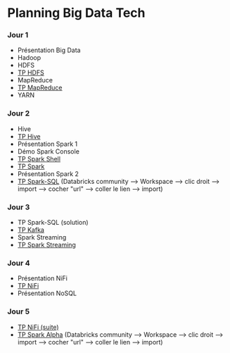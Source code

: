 # Planning Big Data Tech


### Jour 1
- Présentation Big Data
- Hadoop
- HDFS
- [TP HDFS](https://github.com/mehdi-lamrani/hadoop-workshop/blob/master/02-HDFS.md)
- MapReduce
- [TP MapReduce](https://github.com/mehdi-lamrani/hadoop-workshop/blob/master/02.MAPREDUCE.md)
- YARN

### Jour 2
- Hive
- [TP Hive](https://github.com/mehdi-lamrani/hadoop-workshop/blob/master/04-HIVE-PART1-update.md)
- Présentation Spark 1
- Démo Spark Console
- [TP Spark Shell](https://github.com/mehdi-lamrani/spark-training-v2.0/blob/main/session%201/part%201/shell/exercices/README.md)
- [TP Spark](https://github.com/mehdi-lamrani/big-data-tech/blob/main/Spark%20Python%20With%20Databricks.dbc?raw=true)
- Présentation Spark 2
- [TP Spark-SQL](https://databricks-prod-cloudfront.cloud.databricks.com/public/4027ec902e239c93eaaa8714f173bcfc/1348857563985924/2924469475429130/3558912631747540/latest.html) 
(Databricks community --> Workspace --> clic droit --> import --> cocher "url" --> coller le lien --> import)

### Jour 3
- TP Spark-SQL (solution)
- [TP Kafka ](https://github.com/mehdi-lamrani/kafka-workshop)
- Spark Streaming
- [TP Spark Streaming](https://)

### Jour 4
- Présentation NiFi
- [TP NiFi](https://github.com/doudi0101/NiFi_detailed)
- Présentation NoSQL

### Jour 5
- [TP NiFi (suite)](https://github.com/doudi0101/NiFi_detailed)
- [TP Spark Alpha](https://databricks-prod-cloudfront.cloud.databricks.com/public/4027ec902e239c93eaaa8714f173bcfc/1348857563985924/3404351957943412/3558912631747540/latest.html) (Databricks community --> Workspace --> clic droit --> import --> cocher "url" --> coller le lien --> import)
